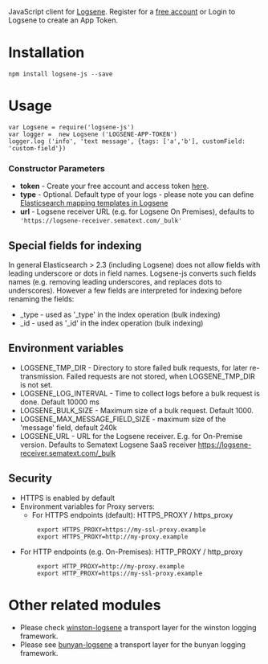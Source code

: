 

JavaScript client for [Logsene](http://sematext.com/logsene/index.html).
Register for a [free account](https://apps.sematext.com/users-web/register.do) or Login to Logsene to create an App Token.

# Installation

    npm install logsene-js --save

# Usage


    var Logsene = require('logsene-js')
    var logger =  new Logsene ('LOGSENE-APP-TOKEN')
    logger.log ('info', 'text message', {tags: ['a','b'], customField: 'custom-field'})

### Constructor Parameters

- __token__ - Create your free account and access token [here](https://apps.sematext.com/users-web/register.do).
- __type__ - Optional. Default type of your logs - please note you can define [Elasticsearch mapping templates in Logsene](http://blog.sematext.com/2015/02/09/elasticsearch-mapping-types-for-json-logging/)
- __url__ - Logsene receiver URL (e.g. for Logsene On Premises), defaults to ```'https://logsene-receiver.sematext.com/_bulk'```

## Special fields for indexing

In general Elasticsearch > 2.3 (including Logsene) does not allow fields with leading underscore or dots in field names. Logsene-js converts such fields names (e.g. removing leading underscores, and replaces dots to underscores). However a few fields are interpreted for indexing before renaming the fields: 
- _type - used as '_type' in the index operation (bulk indexing)
- _id - used as '_id' in the index operation (bulk indexing)


## Environment variables
- LOGSENE_TMP_DIR - Directory to store failed bulk requests, for later re-transmission. Failed requests are not stored, when LOGSENE_TMP_DIR is not set.
- LOGSENE_LOG_INTERVAL - Time to collect logs before a bulk request is done. Default 10000 ms
- LOGSENE_BULK_SIZE - Maximum size of a bulk request. Default 1000.
- LOGSENE_MAX_MESSAGE_FIELD_SIZE - maximum size of the 'message' field, default 240k
- LOGSENE_URL - URL for the Logsene receiver. E.g. for On-Premise version. Defaults to Sematext Logsene SaaS receiver https://logsene-receiver.sematext.com/_bulk

## Security

- HTTPS is enabled by default
- Environment variables for Proxy servers:
  - For HTTPS endpoints (default): HTTPS_PROXY / https_proxy
```
        export HTTPS_PROXY=https://my-ssl-proxy.example
        export HTTPS_PROXY=http://my-proxy.example
```
  - For HTTP endpoints (e.g. On-Premises): HTTP_PROXY / http_proxy
```
        export HTTP_PROXY=http://my-proxy.example
        export HTTP_PROXY=https://my-ssl-proxy.example
```

# Other related modules

- Please check [winston-logsene](https://github.com/sematext/winston-logsene) a transport layer for the winston logging framework.
- Please see [bunyan-logsene](https://github.com/6RiverSystems/bunyan-logsene) a transport layer for the bunyan logging framework.


